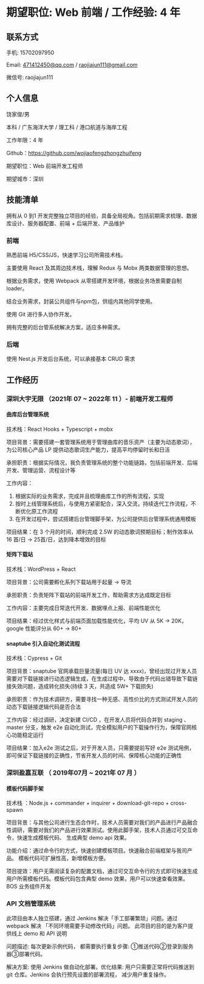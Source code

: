 # 期望职位: Web 前端 / 工作经验: 4 年 
## 联系方式 
手机: 15702097950 

Email: 471412450@qq.com / raojiajun111@gmail.com 

微信号: raojiajun111 

## 个人信息 
饶家俊/男 

本科 / 广东海洋大学 / 理工科 / 港口航道与海岸工程 

工作年限：4 年 

Github：https://github.com/wojiaofengzhongzhuifeng 

期望职位：Web 前端开发工程师 

期望城市：深圳 

## 技能清单 

拥有从 0 到1 开发完整独立项目的经验，具备全局视角。包括前期需求梳理、数据库设计、服务器配置、前端 + 后端开发、产品维护

### 前端

熟悉前端 H5/CSS/JS，快速学习公司所需技术栈。

主要使用 React 及其周边技术栈，理解 Redux 与 Mobx 两类数据管理的思想。 

根据业务需求，使用 Webpack 从零搭建开发环境，根据业务场景需要自制 loader。 

结合业务需求，封装公共组件与npm包，供组内其他同学使用。

使用 Git 进行多人协作开发。 

拥有完整的后台管系统解决方案，适应多种需求。

### 后端

使用 Nest.js 开发后台系统，可以承接基本 CRUD 需求

## 工作经历 

### 深圳大宇无限 （2021年 07 ~ 2022年 11 ）- 前端开发工程师
#### 曲库后台管理系统 
技术栈：React Hooks + Typescript + mobx 

项目背景：需要搭建一套管理系统用于管理曲库的音乐资产（主要为动态歌词），为公司核心产品 LP 提供动态歌词生产能力，提高平均停留时长和日活

承担职责：根据实际情况，我负责管理系统的整个功能链路，包括前端开发、后端开发、管理运营、流程设计等

工作内容：

1. 根据实际的业务需求，完成并且梳理曲库工作的所有流程，实现
2. 按时上线管理系统后，与使用方紧密配合，深入交流，持续迭代工作流程，不断优化原工作流程
3. 在开发过程中，尝试搭建后台管理脚手架，为公司提供后台管理系统通用模板

项目结果：在 3 个月的时间，顺利完成 2.5W 的动态歌词预期目标；制作效率从 16 首/日 -> 25首/日，达到降本增效的目标

#### 矩阵下载站
技术栈：WordPress + React

项目背景：公司需要孵化系列下载站用于起量 -> 导流

承担职责：负责矩阵下载站的前端开发工作，帮助需求方达成既定目标

工作内容：主要完成日常迭代开发、数据埋点上报、前端性能优化

项目结果：经过优化样式与前端页面加载性能优化，平均 UV 从 5K -> 20K，google 性能评分从 60+ -> 80+

#### snaptube 引入自动化测试流程
技术栈：Cypress + Git

项目背景：snaptube 官网承载巨量流量(每日 UV 达 xxxx)，曾经出现过开发人员需要对下载链接进行动态逻辑生成，在生成过程中，导致由于代码出错导致下载链接失效问题，造成转化损失(持续 3 天，共造成 5W+ 下载损失)

承担职责：作为技术调研方，需要寻找一种无感、高性价比的方式测试开发人员的动态下载链接逻辑代码是否合法

工作内容：经过调研，决定新建 CI/CD ，在开发人员将代码合并到 staging 、master 分支，触发 e2e 自动化测试，完全模拟用户的下载操作行为，保障官网核心功能稳定运行

项目结果：加入e2e 测试之后，对于开发人员，只需要提前写好 e2e 测试用例，即可保证下载链接的正确性，节省开发人员的时间、保障核心功能的正确性

### 深圳盈嘉互联 （ 2019年07月 ~ 2021年 07 月 ） 
#### 模板代码脚手架 
技术栈 ：Node.js + commander + inquirer + download-git-repo + cross-spawn 

项目背景：与其他公司进行生态合作时，技术人员需要对我们的产品进行产品融合性调研，需要对我们的产品进行效果测试。使用此脚手架，技术人员通过可交互命令，快速生成模板代码、 生成典型 demo api 效果。 

功能介绍：通过命令行的方式，快速创建模板项目。快速融合前端框架与我司产品。 模板代码可扩展性高，新增模板方便。 

项目提效：用户无需阅读复杂的配置文档，通过可交互命令行的方式即可快速生成用户所需模板代码。模板代码包含典型 demo 效果，用户可以快速查看效果。BOS 业务组件开发 

### API 文档管理系统 
此项目由本人独立搭建，通过 Jenkins 解决「手工部署繁琐」问题。通过 webpack 解决 「不同环境需要手动修改代码」问题。 此项目的目的是为客户提供线上 demo 和 API 说明

问题描述: 每次更新示例代码， 都需要执行重复步骤: ①推送代码②登录到服务器③部署代码。 

解决方案: 使用 Jenkins 做自动化部署。优化结果: 用户只需要正常将代码推送到 git 仓库。Jenkins 会执行预先设置的部署流程， 减少用户重复操作。 

